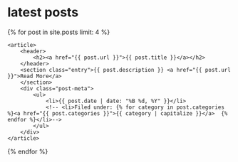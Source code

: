 # latest posts

{% for post in site.posts limit: 4  %}
	
    <article>
    	<header>
			<h2><a href="{{ post.url }}">{{ post.title }}</a></h2>
		</header>
    	<section class="entry">{{ post.description }} <a href="{{ post.url }}">Read More</a>
		</section>
   		<div class="post-meta">
			<ul>
				<li>{{ post.date | date: "%B %d, %Y" }}</li>
				<!-- <li>Filed under: {% for category in post.categories %}<a href="{{ post.categories }}">{{ category | capitalize }}</a>  {% endfor %}</li>-->
			</ul>
		</div>
    </article>

{% endfor %}